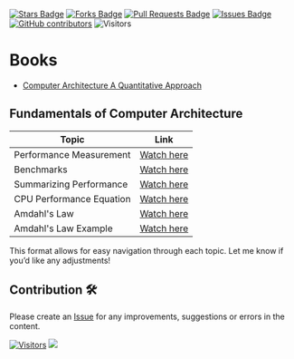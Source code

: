 <a href="https://github.com/drshahizan/project-management/stargazers"><img src="https://img.shields.io/github/stars/drshahizan/project-management" alt="Stars Badge"/></a>
<a href="https://github.com/drshahizan/project-management/network/members"><img src="https://img.shields.io/github/forks/drshahizan/project-management" alt="Forks Badge"/></a>
<a href="https://github.com/drshahizan/project-management/pulls"><img src="https://img.shields.io/github/issues-pr/drshahizan/project-management" alt="Pull Requests Badge"/></a>
<a href="https://github.com/drshahizan/project-management"><img src="https://img.shields.io/github/issues/drshahizan/project-management" alt="Issues Badge"/></a>
<a href="https://github.com/drshahizan/project-management/graphs/contributors"><img alt="GitHub contributors" src="https://img.shields.io/github/contributors/drshahizan/project-management?color=2b9348"></a>
![Visitors](https://api.visitorbadge.io/api/visitors?path=https%3A%2F%2Fgithub.com%2Fdrshahizan%2Fproject-management&labelColor=%23d9e3f0&countColor=%23697689&style=flat)

# Books
- [Computer Architecture A Quantitative Approach](https://acs.pub.ro/~cpop/SMPA/Computer%20Architecture%20A%20Quantitative%20Approach%20(5th%20edition).pdf)

## **Fundamentals of Computer Architecture**

| Topic                   | Link |
|-------------------------|------------------------------------------------------------------------------------------------------------------------------------------|
| Performance Measurement | [Watch here](https://youtu.be/LwxUAqRzaAw?si=gss7K9nPpinAHKsz) |
| Benchmarks              | [Watch here](https://youtu.be/K-YLP4LmLP8?si=XFNZaskLShy6mOUD) |
| Summarizing Performance | [Watch here](https://youtu.be/Yis4rDhtivo?si=9Bzen8_6BoO3e2Wa) |
| CPU Performance Equation| [Watch here](https://youtu.be/jafpmMOw194?si=dHp69HJncWT7PGuv) |
| Amdahl's Law            | [Watch here](https://youtu.be/Axx2xuB-Xuo?si=mDKbnrUg6MyZoWNN) |
| Amdahl's Law Example    | [Watch here](https://youtu.be/QutASUpGzbc?si=FOYB4itaN3nAVmml) |

This format allows for easy navigation through each topic. Let me know if you’d like any adjustments!
## Contribution 🛠️
Please create an [Issue](https://github.com/drshahizan/project-management/issues) for any improvements, suggestions or errors in the content.

[![Visitors](https://api.visitorbadge.io/api/visitors?path=https%3A%2F%2Fgithub.com%2Fdrshahizan&labelColor=%23697689&countColor=%23555555&style=plastic)](https://visitorbadge.io/status?path=https%3A%2F%2Fgithub.com%2Fdrshahizan)
![](https://hit.yhype.me/github/profile?user_id=81284918)

